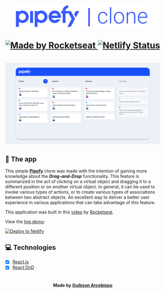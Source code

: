 <h3 align="center">
    <img alt="Logo" src=".github/logo.png">
</h3>

<h1 align="center">
  <a href="https://rocketseat.com.br">
    <img alt="Made by Rocketseat" src="https://img.shields.io/badge/made%20by-Rocketseat-%237519C1">
  </a>

  <a href="https://app.netlify.com/sites/pipefy-ui-clone-guibsonarc/deploys">
    <img alt="Netlify Status" src="https://api.netlify.com/api/v1/badges/bba317d8-87b4-4414-8767-08894c3a4d21/deploy-status">
  </a>
</h1>

<h1 align="center">
    <img alt="Preview" src=".github/preview.png">
</h1>

## :blue_book: The app

This simple <strong>[Pipefy](https://www.pipefy.com/)</strong> clone was made with the intention of gaining more knowledge about the <strong><i>Drag-and-Drop</i></strong> functionality. This feature is summarized in the act of clicking on a virtual object and dragging it to a different position or on another virtual object. In general, it can be used to invoke various types of actions, or to create various types of associations between two abstract objects. An excellent way to deliver a better user experience in various applications that can take advantage of this feature.

This application was built in this [video](https://www.youtube.com/watch?v=awRtgpRsdTQ) by [Rocketseat](https://rocketseat.com.br/).

View the [live demo](https://pipefy-ui-clone-guibsonarc.netlify.app/):

[![Deploy to Netlify](https://www.netlify.com/img/deploy/button.svg)](https://pipefy-ui-clone-guibsonarc.netlify.app/)

## :computer: Technologies

- [x] [React.js](https://reactjs.org/)
- [x] [React DnD](https://react-dnd.github.io/react-dnd/about)

<h1></h1>
<h4 align="center">
    Made by <a href="https://www.linkedin.com/in/guibsonarc/" target="_blank">Guibson Arcebispo</a>
</h4>